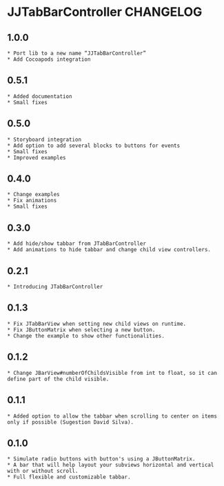# JJTabBarController CHANGELOG

## 1.0.0
	* Port lib to a new name “JJTabBarController”
	* Add Cocoapods integration 

## 0.5.1
	* Added documentation
	* Small fixes

## 0.5.0
	* Storyboard integration
	* Add option to add several blocks to buttons for events
	* Small fixes
	* Improved examples	 

## 0.4.0
	* Change examples
	* Fix animations
	* Small fixes

## 0.3.0
	* Add hide/show tabbar from JTabBarController
	* Add animations to hide tabbar and change child view controllers. 

## 0.2.1
	* Introducing JTabBarController

## 0.1.3
	* Fix JTabBarView when setting new child views on runtime.
	* Fix JButtonMatrix when selecting a new button.
	* Change the example to show other functionalities.

## 0.1.2
	* Change JBarView#numberOfChildsVisible from int to float, so it can define part of the child visible.

## 0.1.1	
	* Added option to allow the tabbar when scrolling to center on items only if possible (Sugestion David Silva). 

## 0.1.0
	* Simulate radio buttons with button's using a JButtonMatrix.
	* A bar that will help layout your subviews horizontal and vertical with or without scroll.
 	* Full flexible and customizable tabbar.
